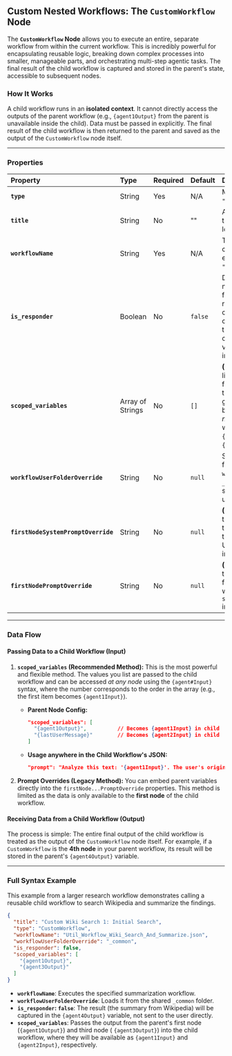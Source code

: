 ## Custom Nested Workflows: The `CustomWorkflow` Node

The **`CustomWorkflow` Node** allows you to execute an entire, separate workflow from within the current workflow. This
is incredibly powerful for encapsulating reusable logic, breaking down complex processes into smaller, manageable parts,
and orchestrating multi-step agentic tasks. The final result of the child workflow is captured and stored in the
parent's state, accessible to subsequent nodes.

### How It Works

A child workflow runs in an **isolated context**. It cannot directly access the outputs of the parent workflow (e.g.,
`{agent1Output}` from the parent is unavailable inside the child). Data must be passed in explicitly. The final result
of the child workflow is then returned to the parent and saved as the output of the `CustomWorkflow` node itself.

-----

### Properties

| Property                            | Type             | Required | Default | Description                                                                                                                                                                                                              |
|:------------------------------------|:-----------------|:---------|:--------|:-------------------------------------------------------------------------------------------------------------------------------------------------------------------------------------------------------------------------|
| **`type`**                          | String           | Yes      | N/A     | Must be set to `"CustomWorkflow"`.                                                                                                                                                                                       |
| **`title`**                         | String           | No       | ""      | A descriptive title for the node shown in logs.                                                                                                                                                                          |
| **`workflowName`**                  | String           | Yes      | N/A     | The filename of the child workflow to execute (e.g., `"MySubWorkflow.json"`).                                                                                                                                            |
| **`is_responder`**                  | Boolean          | No       | `false` | Determines if this node provides the final, user-facing response. If `true`, the child workflow's output is streamed to the user. If `false`, the output is captured as a variable for later nodes in the parent to use. |
| **`scoped_variables`**              | Array of Strings | No       | `[]`    | **(Recommended)** The list of values to pass from the parent into the child workflow's global scope. These become available to *all nodes* in the child workflow as `{agent1Input}`, `{agent2Input}`, etc.               |
| **`workflowUserFolderOverride`**    | String           | No       | `null`  | Specifies a user folder from which to load the `workflowName`. Use `_common` for workflows shared across all users.                                                                                                      |
| **`firstNodeSystemPromptOverride`** | String           | No       | `null`  | **(Legacy)** Overrides the `systemPrompt` for the very first node in the child workflow. Use `scoped_variables` instead.                                                                                                 |
| **`firstNodePromptOverride`**       | String           | No       | `null`  | **(Legacy)** Overrides the `prompt` for the very first node in the child workflow. Use `scoped_variables` instead.                                                                                                       |

-----

### Data Flow

#### **Passing Data to a Child Workflow (Input)**

1. **`scoped_variables` (Recommended Method):** This is the most powerful and flexible method. The values you list are
   passed to the child workflow and can be accessed *at any node* using the `{agent#Input}` syntax, where the number
   corresponds to the order in the array (e.g., the first item becomes `{agent1Input}`).

    * **Parent Node Config:**
      ```json
      "scoped_variables": [
        "{agent1Output}",          // Becomes {agent1Input} in child
        "{lastUserMessage}"        // Becomes {agent2Input} in child
      ]
      ```
    * **Usage anywhere in the Child Workflow's JSON:**
      ```json
      "prompt": "Analyze this text: '{agent1Input}'. The user's original question was '{agent2Input}'."
      ```

2. **Prompt Overrides (Legacy Method):** You can embed parent variables directly into the `firstNode...PromptOverride`
   properties. This method is limited as the data is only available to the **first node** of the child workflow.

#### **Receiving Data from a Child Workflow (Output)**

The process is simple: The entire final output of the child workflow is treated as the output of the `CustomWorkflow`
node itself. For example, if a `CustomWorkflow` is the **4th node** in your parent workflow, its result will be stored
in the parent's `{agent4Output}` variable.

-----

### Full Syntax Example

This example from a larger research workflow demonstrates calling a reusable child workflow to search Wikipedia and
summarize the findings.

```json
{
  "title": "Custom Wiki Search 1: Initial Search",
  "type": "CustomWorkflow",
  "workflowName": "Util_Workflow_Wiki_Search_And_Summarize.json",
  "workflowUserFolderOverride": "_common",
  "is_responder": false,
  "scoped_variables": [
    "{agent1Output}",
    "{agent3Output}"
  ]
}
```

* **`workflowName`**: Executes the specified summarization workflow.
* **`workflowUserFolderOverride`**: Loads it from the shared `_common` folder.
* **`is_responder`: `false`**: The result (the summary from Wikipedia) will be captured in the `{agent4Output}`
  variable, not sent to the user directly.
* **`scoped_variables`**: Passes the output from the parent's first node (`{agent1Output}`) and third node (
  `{agent3Output}`) into the child workflow, where they will be available as `{agent1Input}` and `{agent2Input}`,
  respectively.
